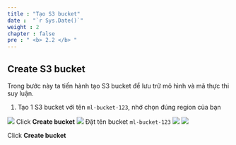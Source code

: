 ```yaml
---
title : "Tạo S3 bucket"
date :  "`r Sys.Date()`" 
weight : 2 
chapter : false
pre : " <b> 2.2 </b> "
---
```


## Create S3 bucket
Trong bước này ta tiến hành tạo S3 bucket để lưu trữ mô hình và mã thực thi suy luận.

1. Tạo 1 S3 bucket với tên ```ml-bucket-123```, nhớ chọn đúng region của bạn

![](/images/saved/010.png)
Click **Create bucket**
![](/images/saved/011.png)
Đặt tên bucket ```ml-bucket-123```
![](/images/saved/012.png)
![](/images/saved/013.png)

Click **Create bucket**